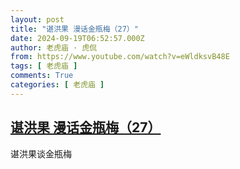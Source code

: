 ```yaml
---
layout: post
title: "谌洪果 漫话金瓶梅（27）"
date: 2024-09-19T06:52:57.000Z
author: 老虎庙 · 虎侃
from: https://www.youtube.com/watch?v=eWldksvB48E
tags: [ 老虎庙 ]
comments: True
categories: [ 老虎庙 ]
---
```

<!--1726728777000-->
[谌洪果 漫话金瓶梅（27）](https://www.youtube.com/watch?v=eWldksvB48E)
------

<div>
谌洪果谈金瓶梅
</div>

